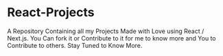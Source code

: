 # React-Projects
A Repository Containing all my Projects Made with Love using React / Next.js. You Can fork it or Contribute to it for me to know more and You to Contribute to others. Stay Tuned to Know More. 
